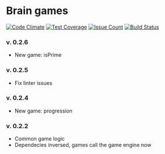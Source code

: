 # Brain games

[![Code Climate](https://codeclimate.com/github/freetonik/project-lvl1-s17/badges/gpa.svg)](https://codeclimate.com/github/freetonik/project-lvl1-s17) [![Test Coverage](https://codeclimate.com/github/freetonik/project-lvl1-s17/badges/coverage.svg)](https://codeclimate.com/github/freetonik/project-lvl1-s17/coverage) [![Issue Count](https://codeclimate.com/github/freetonik/project-lvl1-s17/badges/issue_count.svg)](https://codeclimate.com/github/freetonik/project-lvl1-s17) [![Build Status](https://travis-ci.org/freetonik/project-lvl1-s17.svg?branch=master)](https://travis-ci.org/freetonik/project-lvl1-s17)

### v. 0.2.6
- New game: isPrime

### v. 0.2.5
- Fix linter issues

### v. 0.2.4
- New game: progression

### v. 0.2.2
- Common game logic
- Dependecies inversed, games call the game engine now
